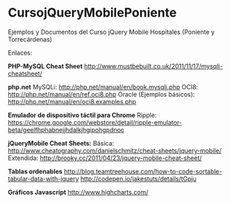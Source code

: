 CursojQueryMobilePoniente
=========================

Ejemplos y Documentos del Curso jQuery Mobile Hospitales (Poniente y Torrecárdenas)

Enlaces:

<b>PHP-MySQL Cheat Sheet</b>
http://www.mustbebuilt.co.uk/2011/11/17/mysqli-cheatsheet/

<b>php.net</b>
MySQLi: http://php.net/manual/en/book.mysqli.php
OCI8: http://php.net/manual/en/ref.oci8.php
Oracle (Ejemplos básicos): http://php.net/manual/en/oci8.examples.php

<b>Emulador de dispositivo táctil para Chrome</b>
Ripple: https://chrome.google.com/webstore/detail/ripple-emulator-beta/geelfhphabnejjhdalkjhgipohgpdnoc

<b>jQueryMobile Cheat Sheets:</b>
Básica: http://www.cheatography.com/danielschmitz/cheat-sheets/jquery-mobile/
Extendida: http://brooky.cc/2011/04/23/jquery-mobile-cheat-sheet/

<b>Tablas ordenables</b>
http://blog.teamtreehouse.com/how-to-code-sortable-tabular-data-with-jquery
http://codepen.io/jakestuts/details/tGpju

<b>Gráficos Javascript</b>
http://www.highcharts.com/
